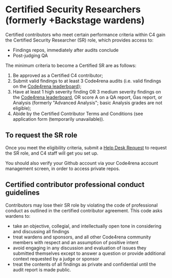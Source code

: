 # Certified Security Researchers (formerly +Backstage wardens)

Certified contributors who meet certain performance criteria within C4 gain the Certified Security Researcher (SR) role, which provides access to:

- Findings repos, immediately after audits conclude
- Post-judging QA

The minimum criteria to become a Certified SR are as follows: 

1. Be approved as a Certified C4 contributor;
1. Submit valid findings to at least 3 Code4rena audits (i.e. valid findings on the [Code4rena leaderboard](https://code4rena.com/leaderboard/));
1. Have at least 1 high severity finding OR 3 medium severity findings on the [Code4rena leaderboard](https://code4rena.com/leaderboard/), OR score A on a QA report, Gas report, or Analysis (formerly "Advanced Analysis"; basic Analysis grades are not eligible);
1. Abide by the Certified Contributor Terms and Conditions (see application form (temporarily unavailable)).

## To request the SR role

Once you meet the eligibility criteria, submit a [Help Desk Request](https://code4rena.com/help/) to request the SR role, and C4 staff will get you set up.

You should also verify your Github account via your Code4rena account management screen, in order to access private repos.

## Certified contributor professional conduct guidelines

Contributors may lose their SR role by violating the code of professional conduct as outlined in the certified contributor agreement. This code asks wardens to:

- take an objective, collegial, and intellectually open tone in considering and discussing all findings
- treat wardens and sponsors, and all other Code4rena community members with respect and an assumption of positive intent
- avoid engaging in any discussion and evaluation of issues they submitted themselves except to answer a question or provide additional context requested by a judge or sponsor
- treat the contents of all findings as private and confidential until the audit report is made public.
